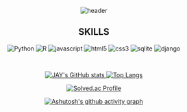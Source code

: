 
<div align = 'center'>

  
 ![header](https://capsule-render.vercel.app/api?type=waving&color=gradient&height=250&&section=header&text=Jay's%20GIT&fontSize=80)
<br>

## SKILLS
![Python](https://img.shields.io/badge/Python-3776AB.svg?&style=for-the-badge&logo=Python&logoColor=white)
![R](https://img.shields.io/badge/R-276DC3.svg?&style=for-the-badge&logo=R&logoColor=white)
![javascript](https://img.shields.io/badge/javascript-F7DF1E.svg?&style=for-the-badge&logo=javascript&logoColor=white)
![html5](https://img.shields.io/badge/html5-E34F26.svg?&style=for-the-badge&logo=html5&logoColor=white)
![css3](https://img.shields.io/badge/css3-1572B6.svg?&style=for-the-badge&logo=css3&logoColor=white)
![sqlite](https://img.shields.io/badge/sqlite-003B57.svg?&style=for-the-badge&logo=sqlite&logoColor=white)
![django](https://img.shields.io/badge/django-092E20.svg?&style=for-the-badge&logo=django&logoColor=white)

<br>

[![JAY's GitHub stats](https://github-readme-stats.vercel.app/api?username=JayJayleee&show_icons=true&theme=tokyonight)
](https://github.com/JayJayleee/github-readme-stats)
[![Top Langs](https://github-readme-stats.vercel.app/api/top-langs/?username=JayJayleee&layout=compact)](https://github.com/JayJayleee/github-readme-stats)

[![Solved.ac Profile](http://mazassumnida.wtf/api/v2/generate_badge?boj=jayjayleee)](https://solved.ac/jayjayleee/)
  
[![Ashutosh's github activity graph](https://github-readme-activity-graph.cyclic.app/graph?username=JayJayleee&theme=rogue)](https://github.com/JayJayleee/github-readme-activity-graph)


</div>
